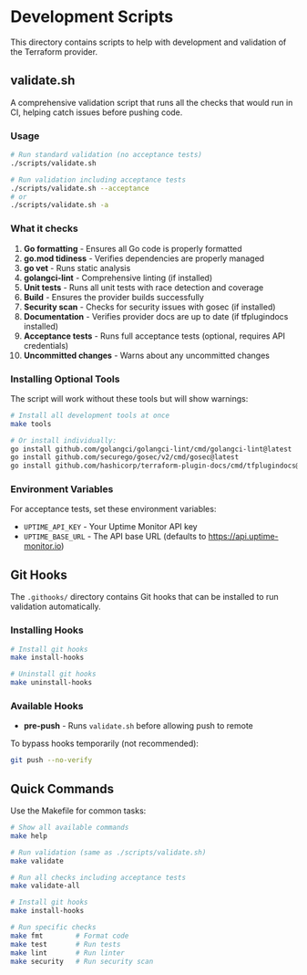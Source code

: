 # Development Scripts

This directory contains scripts to help with development and validation of the Terraform provider.

## validate.sh

A comprehensive validation script that runs all the checks that would run in CI, helping catch issues before pushing code.

### Usage

```bash
# Run standard validation (no acceptance tests)
./scripts/validate.sh

# Run validation including acceptance tests
./scripts/validate.sh --acceptance
# or
./scripts/validate.sh -a
```

### What it checks

1. **Go formatting** - Ensures all Go code is properly formatted
2. **go.mod tidiness** - Verifies dependencies are properly managed
3. **go vet** - Runs static analysis
4. **golangci-lint** - Comprehensive linting (if installed)
5. **Unit tests** - Runs all unit tests with race detection and coverage
6. **Build** - Ensures the provider builds successfully
7. **Security scan** - Checks for security issues with gosec (if installed)
8. **Documentation** - Verifies provider docs are up to date (if tfplugindocs installed)
9. **Acceptance tests** - Runs full acceptance tests (optional, requires API credentials)
10. **Uncommitted changes** - Warns about any uncommitted changes

### Installing Optional Tools

The script will work without these tools but will show warnings:

```bash
# Install all development tools at once
make tools

# Or install individually:
go install github.com/golangci/golangci-lint/cmd/golangci-lint@latest
go install github.com/securego/gosec/v2/cmd/gosec@latest
go install github.com/hashicorp/terraform-plugin-docs/cmd/tfplugindocs@latest
```

### Environment Variables

For acceptance tests, set these environment variables:
- `UPTIME_API_KEY` - Your Uptime Monitor API key
- `UPTIME_BASE_URL` - The API base URL (defaults to https://api.uptime-monitor.io)

## Git Hooks

The `.githooks/` directory contains Git hooks that can be installed to run validation automatically.

### Installing Hooks

```bash
# Install git hooks
make install-hooks

# Uninstall git hooks
make uninstall-hooks
```

### Available Hooks

- **pre-push** - Runs `validate.sh` before allowing push to remote

To bypass hooks temporarily (not recommended):
```bash
git push --no-verify
```

## Quick Commands

Use the Makefile for common tasks:

```bash
# Show all available commands
make help

# Run validation (same as ./scripts/validate.sh)
make validate

# Run all checks including acceptance tests
make validate-all

# Install git hooks
make install-hooks

# Run specific checks
make fmt        # Format code
make test       # Run tests
make lint       # Run linter
make security   # Run security scan
```